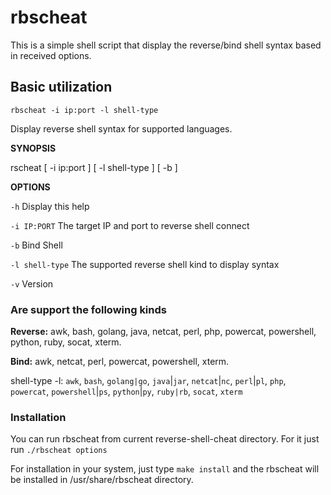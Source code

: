 # rbscheat
This is a simple shell script that display the reverse/bind shell syntax based in received options.

## Basic utilization

`rbscheat -i ip:port -l shell-type`

Display reverse shell syntax for supported languages.


**SYNOPSIS**

rscheat [ -i ip:port ] [ -l shell-type ] [ -b ]



**OPTIONS**

`-h`            Display this help

`-i IP:PORT`    The target IP and port to reverse shell connect

`-b`    Bind Shell

`-l shell-type` The supported reverse shell kind to display syntax

`-v`            Version


### Are support the following kinds

   **Reverse:** awk, bash, golang, java, netcat, perl, php, powercat, powershell, python, ruby, socat, xterm.

   **Bind:** awk, netcat, perl, powercat, powershell, xterm.

shell-type -l: `awk`, `bash`, `golang|go`, `java`|`jar`, `netcat`|`nc`, `perl`|`pl`, `php`, `powercat`, `powershell`|`ps`, `python`|`py`, `ruby|rb`, `socat`, `xterm`

### Installation

You can run rbscheat from current reverse-shell-cheat directory. For it just run `./rbscheat options`

For installation in your system, just type `make install` and the rbscheat will be installed in /usr/share/rbscheat directory.
